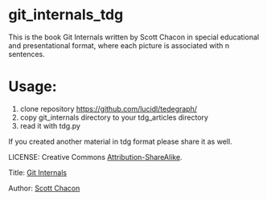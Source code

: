 # git_internals_tdg
This is the book Git Internals written by Scott Chacon in special educational and presentational format, where each picture is associated with n sentences.

# Usage:
1) clone repository https://github.com/lucidl/tedegraph/
2) copy git_internals directory to your tdg_articles directory
3) read it with tdg.py

If you created another material in tdg format please share it as well.

LICENSE: Creative Commons [Attribution-ShareAlike](http://creativecommons.org/licenses/by-sa/3.0/).

Title: [Git Internals](https://github.com/pluralsight/git-internals-pdf)

Author: [Scott Chacon](https://github.com/schacon)
